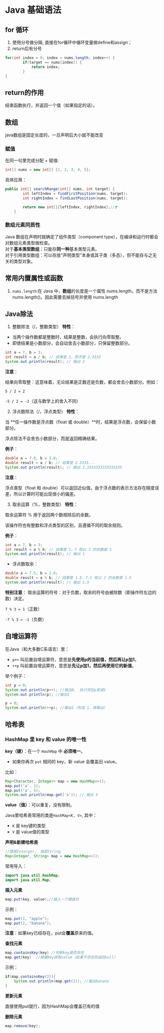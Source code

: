 # Java 基础语法
## for 循环
1. 使用分号做分隔, 直接在for循环中循环变量做define和assign；
2. return后有分号
```java
for(int index = 0; index < nums.length; index++) {
        if(target == nums[index]) {
            return index;
        }
}
```
## return的作用
结束函数执行，并返回一个值（如果指定的话）。
## 数组
java数组是固定长度的，一旦声明后大小就不能改变
### 赋值
在同一句里完成分配 + 赋值:
```java
int[] nums = new int[] {1, 2, 3, 4, 5};
```
具体应用：
```java
public int[] searchRange(int[] nums, int target) {
        int leftIndex = findFirstPosition(nums, target);
        int rightIndex = findLastPosition(nums, target);

        return new int[]{leftIndex, rightIndex};//❣️
    }
```
### 数组元素同质性
Java 数组在声明时就确定了组件类型（component type），在编译和运行时都会对数组元素类型做检查。<br>
对于**基本类型数组**：只能存**同一种**基本类型元素。<br>
对于引用类型数组：可以存放“声明类型”本身或其子类（多态），但不能存与之无关的类型对象。
## 常用内置属性或函数
1. `nums.length`:在 Java 中，**数组**的长度是一个属性 nums.length，而不是方法 nums.length()。因此需要去掉括号并使用 nums.length

## Java除法
1. 整数除法（/，整数类型）
**特性**：
* 当两个操作数都是整数时，结果是整数，会执行向零取整。
* 即使结果是小数部分，会自动舍去小数部分，只保留整数部分。
```java
int a = 7, b = 3;
int result = a / b; // 结果是 2，而不是 2.3333
System.out.println(result); // 输出 2
```
**注意**：

结果向零取整：这意味着，无论结果是正数还是负数，都会舍去小数部分。例如：

`5 / 2 = 2`

`-5 / 2 = -2`（这与数学上的舍入不同）


2. 浮点数除法（/，浮点类型）
**特性**：

当 **任一操作数是浮点数（float 或 double）**时，结果是浮点数，会保留小数部分。

浮点除法不会舍去小数部分，而是返回精确结果。

**例子**：
```java
double a = 7.0, b = 3.0;
double result = a / b; // 结果是 2.3333...
System.out.println(result); // 输出 2.3333333333333335
```
**注意**：

浮点类型（float 和 double）可以返回近似值，由于浮点数的表示方法存在精度误差，所以计算时可能出现很小的偏差。

3. 取余运算（%，整数类型）
**特性**：

取余运算符 % 用于返回两个数相除后的余数。

该操作符也有整数和浮点类型的区别，且遵循不同的取余规则。

**例子**：
```java
int a = 7, b = 3;
int result = a % b; // 结果是 1，7 除以 3 的余数是 1
System.out.println(result); // 输出 1
```
* 浮点数取余：
```java
double a = 7.5, b = 2.0;
double result = a % b; // 结果是 1.5，7.5 除以 2 的余数是 1.5
System.out.println(result); // 输出 1.5
```
**特别注意**：
取余运算的符号：对于负数，取余的符号由被除数（即操作符左边的数）决定。

`7 % 3 = 1`（正数）

`-7 % 3 = -1`（负数）

## 自增运算符
在Java（和大多数C系语言）里：

* `p++` 叫后置自增运算符，意思是**先使用p的当前值，然后再让p加1**。
* `++p` 叫前置自增运算符，意思是**先让p加1，然后再使用它的新值**。

举个例子：
```java
int p = 0;
System.out.println(p++); //输出0， 执行完后p变成1
System.out.println(p); //输出1

p = 0;
System.out.println(++p); //输出1（先加 1，再输出）
```
## 哈希表

### HashMap 里 **key** 和 **value** 的唯一性

**key（键）**：在一个 `HashMap` 中 **必须唯一**。

- 如果你再次 `put` 相同的 key，新 value 会覆盖旧 value。

比如：

```java
Map<Character, Integer> map = new HashMap<>();
map.put('a', 1);
map.put('a', 5);
System.out.println(map.get('a')); // 输出 5
```

**value（值）**：可以重复，没有限制。



Java里哈希表常用的类是`HashMap<K, V>`, 其中：
* `K` 是 key键的类型
* `V` 是 value值的类型

**声明&新建哈希表**
```java
//键是Interger， 值是String
Map<Integer, String> map = new HashMap<>();
```
常用导入：
```java
import java.util.HashMap;
import java.util.Map;
```

**插入元素**
```java
map.put(key, value);//插入一个键值对
```
示例：
```java
map.put(1, "apple");
map.put(2, "banana");
```
**注意**：如果key已经存在，put会**覆盖**原来的值。

**查找元素**
```java
map.containsKey(key) //判断key是否存在
map.get(key)  //根据key获取value（如果不存在则返回null）
```
示例：
```java
if(map.containsKey(2)){
    System.out.println(map.get(2)); //输出banana
}
```
**更新元素**

直接使用put就行，因为HashMap会覆盖已有的值

**删除元素**
```java
map.remove(key);
```
